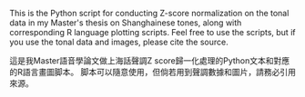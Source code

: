 This is the Python script for conducting Z-score normalization on the tonal data in my Master's thesis on Shanghainese tones, along with corresponding R language plotting scripts. 
Feel free to use the scripts, but if you use the tonal data and images, please cite the source.

這是我Master語音學論文做上海話聲調Z score歸一化處理的Python文本和對應的R語言畫圖脚本。
脚本可以隨意使用，但倘若用到聲調數據和圖片，請務必引用來源。

